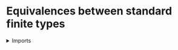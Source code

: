 #  Equivalences between standard finite types

<details><summary>Imports</summary>
```agda
module univalent-combinatorics.equivalences-standard-finite-types where

open import elementary-number-theory.exponentiation-natural-numbers
open import elementary-number-theory.natural-numbers

open import foundation.contractible-types
open import foundation.equivalences
open import foundation.functoriality-cartesian-product-types
open import foundation.type-arithmetic-empty-type
open import foundation.unit-type
open import foundation.universal-property-coproduct-types
open import foundation.universal-property-empty-type
open import foundation.universal-property-unit-type

open import univalent-combinatorics.cartesian-product-types
open import univalent-combinatorics.standard-finite-types
```
</details>

## Idea

We construct equivalences between (types built out of) standard finite types.

### The standard finite types are closed under function types

```agda
function-Fin :
  (k l : ℕ) → (Fin k → Fin l) ≃ Fin (exp-ℕ l k)
function-Fin zero-ℕ l =
  ( inv-left-unit-law-coprod unit) ∘e
  ( equiv-is-contr (universal-property-empty' (Fin l)) is-contr-unit)
function-Fin (succ-ℕ k) l =
  ( ( prod-Fin (exp-ℕ l k) l) ∘e
    ( equiv-prod (function-Fin k l) (equiv-universal-property-unit (Fin l)))) ∘e
  ( equiv-universal-property-coprod (Fin l))

Fin-exp-ℕ : (k l : ℕ) → Fin (exp-ℕ l k) ≃ (Fin k → Fin l)
Fin-exp-ℕ k l = inv-equiv (function-Fin k l)
```
